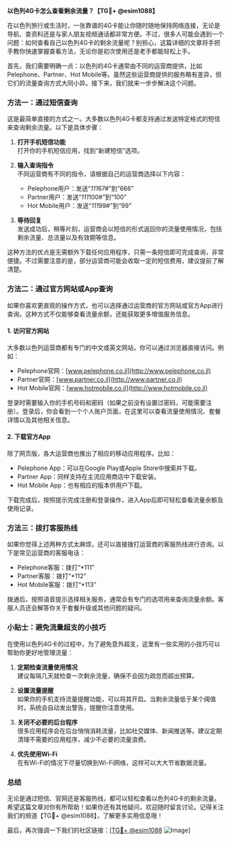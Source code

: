 **以色列4G卡怎么查看剩余流量？【TG💪+ @esim1088】**

在以色列旅行或生活时，一张靠谱的4G卡能让你随时随地保持网络连接，无论是导航、查资料还是与家人朋友视频通话都非常方便。不过，很多人可能会遇到一个问题：如何查看自己以色列4G卡的剩余流量呢？别担心，这篇详细的文章将手把手教你快速掌握查看方法，无论你是初次使用还是老手都能轻松上手。

首先，我们需要明确一点：以色列的4G卡通常由不同的运营商提供，比如Pelephone、Partner、Hot Mobile等。虽然这些运营商提供的服务略有差异，但它们的流量查询方式大同小异。接下来，我们就来一步步解决这个问题。

### 方法一：通过短信查询

这是最简单直接的方式之一。大多数以色列4G卡都支持通过发送特定格式的短信来查询剩余流量。以下是具体步骤：

1. **打开手机短信功能**  
   打开你的手机短信应用，找到“新建短信”选项。

2. **输入查询指令**  
   不同运营商有不同的指令，请根据自己的运营商选择以下内容：
   - Pelephone用户：发送“*111*67#”到“666”
   - Partner用户：发送“*111*100#”到“100”
   - Hot Mobile用户：发送“*111*99#”到“99”

3. **等待回复**  
   发送成功后，稍等片刻，运营商会以短信的形式返回你的流量使用情况，包括剩余流量、总流量以及有效期等信息。

这种方法的优点是无需额外下载任何应用程序，只需一条短信即可完成查询，非常便捷。不过需要注意的是，部分运营商可能会收取一定的短信费用，建议提前了解清楚。

### 方法二：通过官方网站或App查询

如果你喜欢更直观的操作方式，也可以选择通过运营商的官方网站或官方App进行查询。这种方式不仅能够查看流量余额，还能获取更多增值服务信息。

#### 1. 访问官方网站
大多数以色列运营商都有专门的中文或英文网站，你可以通过浏览器直接访问。例如：
- Pelephone官网：[www.pelephone.co.il](http://www.pelephone.co.il)
- Partner官网：[www.partner.co.il](http://www.partner.co.il)
- Hot Mobile官网：[www.hotmobile.co.il](http://www.hotmobile.co.il)

登录时需要输入你的手机号码和密码（如果之前没有设置过密码，可能需要注册）。登录后，你会看到一个个人账户页面，在这里可以查看流量使用情况、套餐详情以及其他相关信息。

#### 2. 下载官方App
除了网页版，各大运营商也推出了相应的移动应用程序。比如：
- Pelephone App：可以在Google Play或Apple Store中搜索并下载。
- Partner App：同样支持在主流应用商店中下载安装。
- Hot Mobile App：也有相应的版本供用户下载。

下载完成后，按照提示完成注册和登录操作，进入App后即可轻松查看流量余额及使用记录。

### 方法三：拨打客服热线

如果你觉得上述两种方式太麻烦，还可以直接拨打运营商的客服热线进行咨询。以下是常见运营商的客服电话：
- Pelephone客服：拨打“*111”
- Partner客服：拨打“*112”
- Hot Mobile客服：拨打“*113”

拨通后，按照语音提示选择相关服务，通常会有专门的选项用来查询流量余额。客服人员还会解答你关于套餐升级或其他问题的疑问。

### 小贴士：避免流量超支的小技巧

在使用以色列4G卡的过程中，为了避免意外超支，这里有一些实用的小技巧可以帮助你更好地管理流量：

1. **定期检查流量使用情况**  
   建议每隔几天就检查一次剩余流量，确保不会因为疏忽而超出预算。

2. **设置流量提醒**  
   如果你的手机支持流量提醒功能，可以将其开启。当剩余流量低于某个阈值时，系统会自动发出警告，提醒你注意使用。

3. **关闭不必要的后台程序**  
   很多应用程序会在后台悄悄消耗流量，比如社交媒体、新闻推送等。建议定期清理不需要的应用程序，减少不必要的流量浪费。

4. **优先使用Wi-Fi**  
   在有Wi-Fi的情况下尽量切换到Wi-Fi网络，这样可以大大节省数据流量。

### 总结

无论是通过短信、官网还是客服热线，都可以轻松查看以色列4G卡的剩余流量。希望这篇文章对你有所帮助！如果你还有其他疑问，欢迎随时留言讨论。记得关注我们的频道【TG💪+ @esim1088】，了解更多实用信息哦！

最后，再次强调一下我们的社区链接：[[TG💪+ @esim1088](https://t.me/s/esim1088) ![Image](https://i.postimg.cc/4NQfJmqS/Snipaste-2025-05-13-00-14-12.png)]